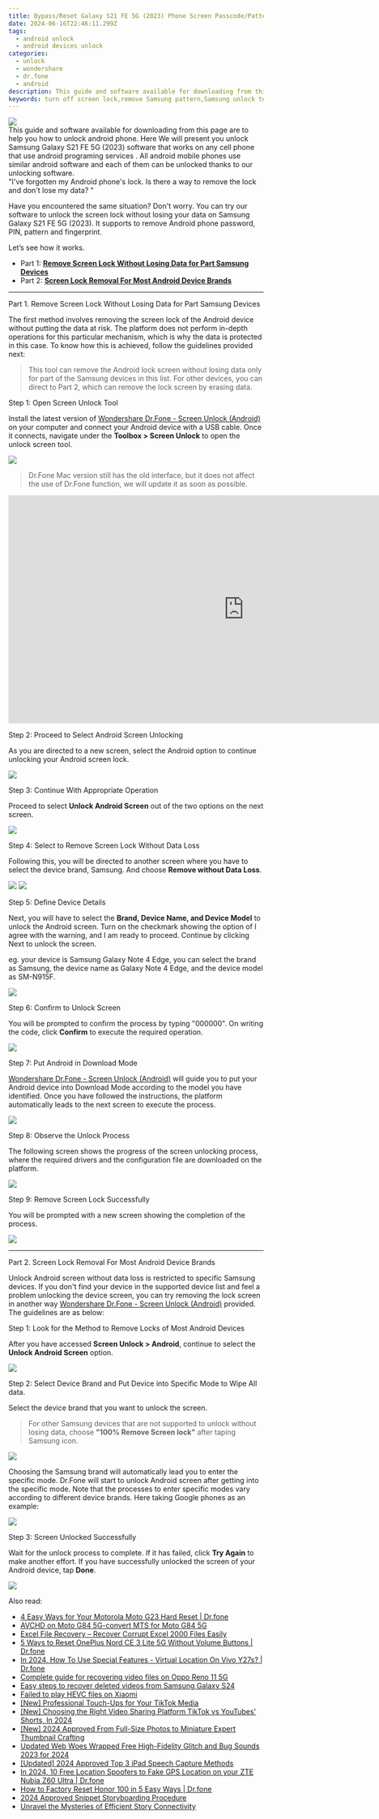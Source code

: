 ```yaml
---
title: Bypass/Reset Galaxy S21 FE 5G (2023) Phone Screen Passcode/Pattern/Pin
date: 2024-06-16T22:46:11.299Z
tags: 
  - android unlock
  - android devices unlock
categories: 
  - unlock
  - wondershare
  - dr.fone
  - android
description: This guide and software available for downloading from this page are to help you how to unlock android phone. Here We will present you unlock Samsung Galaxy S21 FE 5G (2023) software that works on any cell phone that use android programing services . All android mobile phones use similar android software and each of them can be unlocked thanks to our unlocking software.
keywords: turn off screen lock,remove Samsung pattern,Samsung unlock tool,Galaxy S21 FE 5G (2023) unlock tool,remove fingerprint,turn off fingerprint,forgotten my android phone's lock,remove android phone PIN,remove android phone password,remove android phone pattern,remove android fingerprint,remove android lock screen
---
```


<img src="https://img0mobiles.techidaily.com/images/best-assets/devices/samsung/samsung-galaxy-s21-fe-5g-2023/1.jpg" class="atpl-imgstyle"  />

<div class="atpl-content atpl-for-drfone-android-unlock android-unlock">

<div class="atpl-post-description-part-1">
This guide and software available for downloading from this page are to help you how to unlock android phone. Here We will present you unlock Samsung Galaxy S21 FE 5G (2023) software that works on any cell phone that use android programing services . All android mobile phones use similar android software and each of them can be unlocked thanks to our unlocking software.
</div>

<div class="atpl-post-description-part-2">
<div class="tpl-content-sub-paragraph-question">
    "I've forgotten my Android phone's lock. Is there a way to remove the lock and don't lose my data? "
</div>
<div class="tpl-content-sub-paragraph-content">
  <p>
    Have you encountered the same situation? Don't worry. You can try our software to unlock the screen lock without losing your data on Samsung Galaxy S21 FE 5G (2023). It supports to remove Android phone password, PIN, pattern and fingerprint.
  </p>
  <p>
    Let’s see how it works.
  </p>
</div>
</div>

<ul>
  <li>Part 1: <strong><a href="#p1"> Remove Screen Lock Without Losing Data for Part Samsung Devices</a></strong></li>
  <li>Part 2: <strong><a href="#p2"> Screen Lock Removal For Most Android Device Brands</a></strong></li>
</ul>



<!-- Part 1 -->
<a id="p1" name="p1" ></a><hr>

<div>
  <span class="atpl-step-part-style">Part 1. Remove Screen Lock Without Losing Data for Part Samsung Devices</span>
</div>  

The first method involves removing the screen lock of the Android device without putting the data at risk. The platform does not perform in-depth operations for this particular mechanism, which is why the data is protected in this case. To know how this is achieved, follow the guidelines provided next:

> This tool can remove the Android lock screen without losing data only for part of the Samsung devices in this list. For other devices, you can direct to Part 2, which can remove the lock screen by erasing data.

<!-- Step1 -->
<span class="atpl-stepstyle-a"><span>Step 1: </span></span> Open Screen Unlock Tool


Install the latest version of [Wondershare Dr.Fone - Screen Unlock (Android)](https://tools.techidaily.com/wondershare-dr-fone-unlock-android-screen/) on your computer and connect your Android device with a USB cable. Once it connects, navigate under the **Toolbox > Screen Unlock** to open the unlock screen tool.

<img src="https://tools.techidaily.com/images/apps/wondershare/dr.fone-android-unlock/open-screen-unlock-tool.png" class="atpl-imgstyle"  />

>Dr.Fone Mac version still has the old interface, but it does not affect the use of Dr.Fone function, we will update it as soon as possible.

<iframe width="930" height="450" src="https://www.youtube.com/embed/QWpE8NykOWc" title="How To Unlock Android Lock Screen?" frameborder="0" allow="accelerometer; autoplay; clipboard-write; encrypted-media; gyroscope; picture-in-picture; web-share" allowfullscreen></iframe>

<!-- Step2 -->
<span class="atpl-stepstyle-a"><span>Step 2: </span></span> Proceed to Select Android Screen Unlocking

As you are directed to a new screen, select the Android option to continue unlocking your Android screen lock.

<img src="https://tools.techidaily.com/images/apps/wondershare/dr.fone-android-unlock/proceed-to-select-android-screen-unlocking.png" class="atpl-imgstyle"  />

<!-- Step3 -->
<span class="atpl-stepstyle-a"><span>Step 3: </span></span> Continue With Appropriate Operation

Proceed to select **Unlock Android Screen** out of the two options on the next screen.

<img src="https://tools.techidaily.com/images/apps/wondershare/dr.fone-android-unlock/continue-with-appropriate-operation.png" class="atpl-imgstyle"  />

<!-- Step4 -->
<span class="atpl-stepstyle-a"><span>Step 4: </span></span> Select to Remove Screen Lock Without Data Loss

Following this, you will be directed to another screen where you have to select the device brand, Samsung. And choose **Remove without Data Loss**.

<img src="https://tools.techidaily.com/images/apps/wondershare/dr.fone-android-unlock/select-your-device-brand-to-remove-the-lock.png" class="atpl-imgstyle"  />

<img src="https://tools.techidaily.com/images/apps/wondershare/dr.fone-android-unlock/unlock-promt.png" class="atpl-imgstyle"  />

<!-- Step5 -->
<span class="atpl-stepstyle-a"><span>Step 5: </span></span> Define Device Details

Next, you will have to select the **Brand, Device Name, and Device Model** to unlock the Android screen. Turn on the checkmark showing the option of I agree with the warning, and I am ready to proceed. Continue by clicking Next to unlock the screen.

eg. your device is Samsung Galaxy Note 4 Edge, you can select the brand as Samsung, the device name as Galaxy Note 4 Edge, and the device model as SM-N915F.

<img src="https://tools.techidaily.com/images/apps/wondershare/dr.fone-android-unlock/define-device-details.png" class="atpl-imgstyle"  />

<!-- Step6 -->
<span class="atpl-stepstyle-a"><span>Step 6: </span></span> Confirm to Unlock Screen

You will be prompted to confirm the process by typing "000000". On writing the code, click **Confirm** to execute the required operation.

<img src="https://tools.techidaily.com/images/apps/wondershare/dr.fone-android-unlock/confirm-to-unlock-screen.png" class="atpl-imgstyle"  />

<!-- Step7 -->
<span class="atpl-stepstyle-a"><span>Step 7: </span></span> Put Android in Download Mode

[Wondershare Dr.Fone - Screen Unlock (Android)](https://tools.techidaily.com/wondershare-dr-fone-unlock-android-screen/) will guide you to put your Android device into Download Mode according to the model you have identified. Once you have followed the instructions, the platform automatically leads to the next screen to execute the process.

<img src="https://tools.techidaily.com/images/apps/wondershare/dr.fone-android-unlock/put-android-in-download-mode.png" class="atpl-imgstyle"  />

<!-- Step8 -->
<span class="atpl-stepstyle-a"><span>Step 8: </span></span> Observe the Unlock Process

The following screen shows the progress of the screen unlocking process, where the required drivers and the configuration file are downloaded on the platform.

<img src="https://tools.techidaily.com/images/apps/wondershare/dr.fone-android-unlock/observe-the-unlock-process.png" class="atpl-imgstyle"  />


<!-- Step9 -->
<span class="atpl-stepstyle-a"><span>Step 9: </span></span> Remove Screen Lock Successfully

You will be prompted with a new screen showing the completion of the process.

<img src="https://tools.techidaily.com/images/apps/wondershare/dr.fone-android-unlock/remove-screen-lock-successfully.png" class="atpl-imgstyle"  />


<!-- Part 2 -->
<a id="p2" name="p2" ></a><hr>

<div>
  <span class="atpl-step-part-style">Part 2. Screen Lock Removal For Most Android Device Brands</span>
</div>  

Unlock Android screen without data loss is restricted to specific Samsung devices. If you don't find your device in the supported device list and feel a problem unlocking the device screen, you can try removing the lock screen in another way [Wondershare Dr.Fone - Screen Unlock (Android)](https://tools.techidaily.com/wondershare-dr-fone-unlock-android-screen/) provided. The guidelines are as below: 


<!-- Step1 -->
<span class="atpl-stepstyle-a"><span>Step 1: </span></span> Look for the Method to Remove Locks of Most Android Devices

After you have accessed **Screen Unlock > Android**, continue to select the **Unlock Android Screen** option.

<img src="https://tools.techidaily.com/images/apps/wondershare/dr.fone-android-unlock/android-screen-unlock-3.png" class="atpl-imgstyle"  />


<!-- Step2 -->
<span class="atpl-stepstyle-a"><span>Step 2: </span></span> Select Device Brand and Put Device into Specific Mode to Wipe All data.

Select the device brand that you want to unlock the screen. 

> For other Samsung devices that are not supported to unlock without losing data, choose **"100% Remove Screen lock"** after taping Samsung icon.

<img src="https://tools.techidaily.com/images/apps/wondershare/dr.fone-android-unlock/screen-unlock-any-android-device-2.png" class="atpl-imgstyle"  />

Choosing the Samsung brand will automatically lead you to enter the specific mode. Dr.Fone will start to unlock Android screen after getting into the specific mode. Note that the processes to enter specific modes vary according to different device brands. Here taking Google phones as an example:

<img src="https://tools.techidaily.com/images/apps/wondershare/dr.fone-android-unlock/unlock-android-screen-google.png" class="atpl-imgstyle"  />


<!-- Step3 -->
<span class="atpl-stepstyle-a"><span>Step 3: </span></span> Screen Unlocked Successfully

Wait for the unlock process to complete. If it has failed, click **Try Again** to make another effort. If you have successfully unlocked the screen of your Android device, tap **Done**.

<img src="https://tools.techidaily.com/images/apps/wondershare/dr.fone-android-unlock/screen-unlock-any-android-device.png" class="atpl-imgstyle"  />


<ins class="adsbygoogle"
     style="display:block"
     data-ad-client="ca-pub-7571918770474297"
     data-ad-slot="8358498916"
     data-ad-format="auto"
     data-full-width-responsive="true"></ins>



</div>
<ins class="adsbygoogle"
    style="display:block"
    data-ad-format="autorelaxed"
    data-ad-client="ca-pub-7571918770474297"
    data-ad-slot="1223367746"></ins>



<span class="atpl-alsoreadstyle">Also read:</span>
<div><ul>
<li><a href="https://phone-solutions.techidaily.com/4-easy-ways-for-your-motorola-moto-g23-hard-reset-drfone-by-drfone-reset-android-reset-android/"><u>4 Easy Ways for Your Motorola Moto G23 Hard Reset | Dr.fone</u></a></li>
<li><a href="https://phone-solutions.techidaily.com/avchd-on-moto-g84-5g-convert-mts-for-moto-g84-5g-by-aiseesoft-video-converter-play-mts-on-android/"><u>AVCHD on Moto G84 5G-convert MTS for Moto G84 5G</u></a></li>
<li><a href="https://phone-solutions.techidaily.com/excel-file-recovery-recover-corrupt-excel-2000-files-easily-by-stellar-guide/"><u>Excel File Recovery – Recover Corrupt Excel 2000 Files Easily</u></a></li>
<li><a href="https://phone-solutions.techidaily.com/5-ways-to-reset-oneplus-nord-ce-3-lite-5g-without-volume-buttons-drfone-by-drfone-reset-android-reset-android/"><u>5 Ways to Reset OnePlus Nord CE 3 Lite 5G Without Volume Buttons | Dr.fone</u></a></li>
<li><a href="https://phone-solutions.techidaily.com/in-2024-how-to-use-special-features-virtual-location-on-vivo-y27s-drfone-by-drfone-virtual-android/"><u>In 2024, How To Use Special Features - Virtual Location On Vivo Y27s? | Dr.fone</u></a></li>
<li><a href="https://phone-solutions.techidaily.com/complete-guide-for-recovering-video-files-on-oppo-reno-11-5g-by-fonelab-android-recover-video/"><u>Complete guide for recovering video files on Oppo Reno 11 5G</u></a></li>
<li><a href="https://phone-solutions.techidaily.com/easy-steps-to-recover-deleted-videos-from-samsung-galaxy-s24-by-fonelab-android-recover-video/"><u>Easy steps to recover deleted videos from Samsung Galaxy S24</u></a></li>
<li><a href="https://phone-solutions.techidaily.com/failed-to-play-hevc-files-on-xiaomi-by-aiseesoft-video-converter-play-hevc-video-on-android/"><u>Failed to play HEVC files on Xiaomi</u></a></li>
<li><a href="https://extra-skills.techidaily.com/new-professional-touch-ups-for-your-tiktok-media/"><u>[New] Professional Touch-Ups for Your TikTok Media</u></a></li>
<li><a href="https://facebook-video-share.techidaily.com/new-choosing-the-right-video-sharing-platform-tiktok-vs-youtubes-shorts-in-2024/"><u>[New] Choosing the Right Video Sharing Platform  TikTok vs YouTubes' Shorts, In 2024</u></a></li>
<li><a href="https://vimeo-videos.techidaily.com/new-2024-approved-from-full-size-photos-to-miniature-expert-thumbnail-crafting/"><u>[New] 2024 Approved  From Full-Size Photos to Miniature  Expert Thumbnail Crafting</u></a></li>
<li><a href="https://sound-tweaking.techidaily.com/updated-web-woes-wrapped-free-high-fidelity-glitch-and-bug-sounds-2023-for-2024/"><u>Updated Web Woes Wrapped Free High-Fidelity Glitch and Bug Sounds 2023 for 2024</u></a></li>
<li><a href="https://video-screen-grab.techidaily.com/updated-2024-approved-top-3-ipad-speech-capture-methods/"><u>[Updated] 2024 Approved  Top 3 iPad Speech Capture Methods</u></a></li>
<li><a href="https://android-location.techidaily.com/in-2024-10-free-location-spoofers-to-fake-gps-location-on-your-zte-nubia-z60-ultra-drfone-by-drfone-virtual/"><u>In 2024, 10 Free Location Spoofers to Fake GPS Location on your ZTE Nubia Z60 Ultra | Dr.fone</u></a></li>
<li><a href="https://techidaily.com/how-to-factory-reset-honor-100-in-5-easy-ways-drfone-by-drfone-reset-android-reset-android/"><u>How to Factory Reset Honor 100 in 5 Easy Ways | Dr.fone</u></a></li>
<li><a href="https://extra-support.techidaily.com/2024-approved-snippet-storyboarding-procedure/"><u>2024 Approved  Snippet Storyboarding Procedure</u></a></li>
<li><a href="https://facebook-video-content.techidaily.com/unravel-the-mysteries-of-efficient-story-connectivity/"><u>Unravel the Mysteries of Efficient Story Connectivity</u></a></li>
</ul></div>
